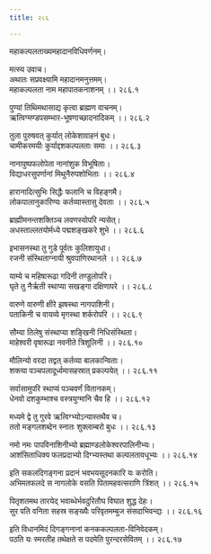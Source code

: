 ```yaml
---
title: २८६

---
```

महाकल्पलताख्यमहादानविधिवर्णनम्।  
  
मत्स्य उवाच।  
अथातः सप्रवक्ष्यामि महादानमनुत्तमम्।  
महाकल्पलता नाम महापातकनाशनम् ।। २८६.१  
  
पुण्यां तिथिमथासाद्य कृत्वा ब्राह्मण वाचनम्।  
ऋत्विग्मण्डपसम्भार-भूषणाच्छादनादिकम् ।। २८६.२  
  
तुला पुरुषवत् कुर्यात् लोकेशावाहनं बुधः।  
चामीकरमयीः कुर्याद्दशकल्पलताः समाः ।। २८६.३  
  
नानापुष्पफलोपेता नानांशुक विभूषिताः।  
विद्याधरसुपर्णानां मिथुनैरुपशोभिताः ।। २८६.४  
  
हारानादित्सुभिः सिद्धैः फलानि च विहङ्गमै।  
लोकपालानुकारिण्यः कर्तव्यास्तासु देवताः ।। २८६.५  
  
ब्राह्मीमनन्तशक्तिञ्च लवणस्योपरि न्यसेत्।  
अधस्ताल्लतयोर्मध्ये पद्मशङ्खकरे शुभे ।। २८६.६  
  
इभासनस्था तु गुडे पूर्वतः कुलिशायुधा।  
रजनी संस्थिताग्नायी श्रुवपाणिरथानले ।। २८६.७  
  
याम्ये च महिषारूढा गदिनी तण्डुलोपरि।  
घृते तु नैर्ऋती स्थाप्या सखङ्गा दक्षिणापरे ।। २८६.८  
  
वारुणे वारुणी क्षीरे झषस्था नागपाशिनी।  
पताकिनी च वायव्ये मृगस्था शर्करोपरि ।। २८६.९  
  
सौम्या तिलेषु संस्थाप्या शङ्खिनी निधिसंस्थिता।  
माहेश्वरी वृषारूढा नवनीते त्रिशूलिनी ।। २८६.१०  
  
मौलिन्यो वरदा तद्वत् कर्तव्या बालकान्विताः।  
शक्त्या पञ्चपलादूर्ध्वमासहस्रात् प्रकल्पयेत् ।। २८६.११  
  
सर्वासामुपरि स्थाप्यं पञ्चवर्णं वितानकम्।  
धेनवो दशकुम्भाश्च वस्त्रयुग्मानि चैव हि ।। २८६.१२  
  
मध्यमे द्वे तु गुरवे ऋत्विग्भ्योऽन्यास्तथैव च।  
ततो मङ्गलशब्देन स्नातः शुक्लाम्बरो बुधः ।। २८६.१३  
  
नमो नमः पापविनाशिनीभ्यो ब्रह्माण्डलोकेश्वरपालिनीभ्यः।  
आशंसिताधिक्य फलप्रदाभ्यो दिग्भ्यस्तथा कल्पलतावधूभ्यः ।। २८६.१४  
  
इति सकलदिगङ्गना प्रदानं भवभयसूदनकारि यः करोति।  
अभिमतफलदे स नागलोके वसति पितामहवत्सराणि त्रिंशत् ।। २८६.१५  
  
पितृशतमथ तारयेद् भवाब्धेर्भवदुरितौघ विघात शुद्ध देहः।  
सुर पति वनिता सहस्र सङ्ख्यैः परिवृतमम्बुज संसदाभिवन्द्यः ।। २८६.१६  
  
इति विधानमिदं दिगङ्गनानां कनककल्पलता-विनिवेदकम्।  
पठति यः स्मरतीह तथेक्षते स पदमेति पुरन्दरसेवितम् ।। २८६.१७